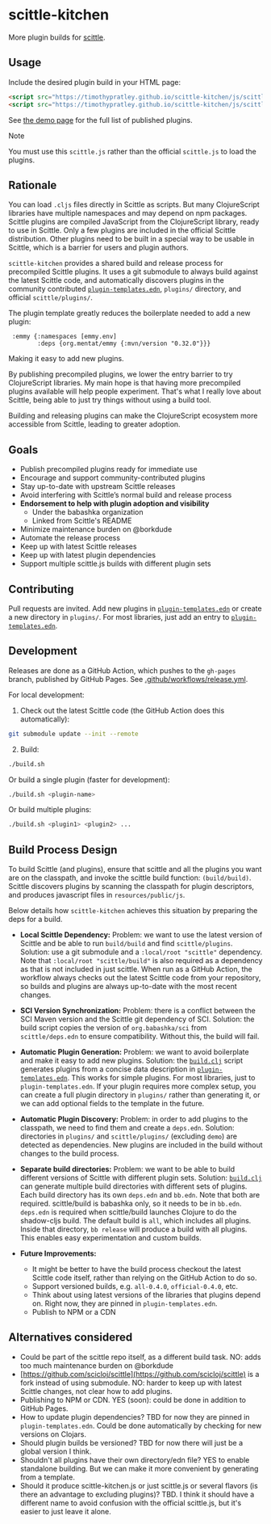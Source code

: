 # scittle-kitchen

More plugin builds for [scittle](https://github.com/babashka/scittle).

## Usage

Include the desired plugin build in your HTML page:

```html
<script src="https://timothypratley.github.io/scittle-kitchen/js/scittle.js"></script>
<script src="https://timothypratley.github.io/scittle-kitchen/js/scittle.dataspex.js"></script>
```

See [the demo page](https://timothypratley.github.io/scittle-kitchen/) for the full list of published plugins.

> [!NOTE]
> You must use this `scittle.js` rather than the official `scittle.js` to load the plugins.

## Rationale

You can load `.cljs` files directly in Scittle as scripts.
But many ClojureScript libraries have multiple namespaces and may depend on npm packages.
Scittle plugins are compiled JavaScript from the ClojureScript library, ready to use in Scittle.
Only a few plugins are included in the official Scittle distribution.
Other plugins need to be built in a special way to be usable in Scittle,
which is a barrier for users and plugin authors.

`scittle-kitchen` provides a shared build and release process for precompiled Scittle plugins.
It uses a git submodule to always build against the latest Scittle code,
and automatically discovers plugins in the community contributed [`plugin-templates.edn`](plugin-templates.edn),
`plugins/` directory, and official `scittle/plugins/`.

The plugin template greatly reduces the boilerplate needed to add a new plugin:

```edn
 :emmy {:namespaces [emmy.env]
        :deps {org.mentat/emmy {:mvn/version "0.32.0"}}}
```

Making it easy to add new plugins.

By publishing precompiled plugins, we lower the entry barrier to try ClojureScript libraries.
My main hope is that having more precompiled plugins available will help people experiment.
That's what I really love about Scittle, being able to just try things without using a build tool.

Building and releasing plugins can make the ClojureScript ecosystem more accessible from Scittle,
leading to greater adoption.

## Goals

- Publish precompiled plugins ready for immediate use
- Encourage and support community-contributed plugins
- Stay up-to-date with upstream Scittle releases
- Avoid interfering with Scittle’s normal build and release process
- **Endorsement to help with plugin adoption and visibility**
  - Under the babashka organization
  - Linked from Scittle's README
- Minimize maintenance burden on @borkdude
- Automate the release process
- Keep up with latest Scittle releases
- Keep up with latest plugin dependencies
- Support multiple scittle.js builds with different plugin sets

## Contributing

Pull requests are invited.
Add new plugins in [`plugin-templates.edn`](plugin-templates.edn) or create a new directory in `plugins/`.
For most libraries, just add an entry to [`plugin-templates.edn`](plugin-templates.edn).

## Development

Releases are done as a GitHub Action, which pushes to the `gh-pages` branch, published by GitHub Pages.
See [.github/workflows/release.yml](.github/workflows/release.yml).

For local development:

1. Check out the latest Scittle code (the GitHub Action does this automatically):
  ```bash
  git submodule update --init --remote
  ```
2. Build:
  ```bash
  ./build.sh
  ```
  Or build a single plugin (faster for development):
  ```bash
  ./build.sh <plugin-name>
  ```
  Or build multiple plugins:
  ```bash
  ./build.sh <plugin1> <plugin2> ...
  ```

## Build Process Design

To build Scittle (and plugins), ensure that scittle and all the plugins you want are on the classpath,
and invoke the scittle build function: `(build/build)`.
Scittle discovers plugins by scanning the classpath for plugin descriptors,
and produces javascript files in `resources/public/js`.

Below details how `scittle-kitchen` achieves this situation by preparing the deps for a build.

- **Local Scittle Dependency:**
  Problem: we want to use the latest version of Scittle and be able to run `build/build` and find `scittle/plugins`.
  Solution: use a git submodule and a `:local/root "scittle"` dependency.
  Note that `:local/root "scittle/build"` is also required as a dependency as that is not included in just scittle.
  When run as a GitHub Action, the workflow always checks out the latest Scittle code from your repository,
  so builds and plugins are always up-to-date with the most recent changes.

- **SCI Version Synchronization:**
  Problem: there is a conflict between the SCI Maven version and the Scittle git dependency of SCI.
  Solution: the build script copies the version of `org.babashka/sci` from `scittle/deps.edn` to ensure compatibility. Without this, the build will fail.

- **Automatic Plugin Generation:**
  Problem: we want to avoid boilerplate and make it easy to add new plugins.
  Solution: the [`build.clj`](build.clj) script generates plugins from a concise data description in [`plugin-templates.edn`](plugin-templates.edn).
  This works for simple plugins.
  For most libraries, just to `plugin-templates.edn`.
  If your plugin requires more complex setup, you can create a full plugin directory in `plugins/` rather than generating it,
  or we can add optional fields to the template in the future.

- **Automatic Plugin Discovery:**
  Problem: in order to add plugins to the classpath, we need to find them and create a `deps.edn`.
  Solution: directories in `plugins/` and `scittle/plugins/` (excluding `demo`) are detected as dependencies.
  New plugins are included in the build without changes to the build process.

- **Separate build directories:**
  Problem: we want to be able to build different versions of Scittle with different plugin sets.
  Solution: [`build.clj`](build.clj) can generate multiple build directories with different sets of plugins.
  Each build directory has its own `deps.edn` and `bb.edn`.
  Note that both are required. scittle/build is babashka only, so it needs to be in `bb.edn`.
  `deps.edn` is required when scittle/build launches Clojure to do the shadow-cljs build.
  The default build is `all`, which includes all plugins.
  Inside that directory, `bb release` will produce a build with all plugins. This enables easy experimentation and custom builds.

- **Future Improvements:**
  - It might be better to have the build process checkout the latest Scittle code itself,
    rather than relying on the GitHub Action to do so.
  - Support versioned builds, e.g. `all-0.4.0`, `official-0.4.0`, etc.
  - Think about using latest versions of the libraries that plugins depend on.
    Right now, they are pinned in `plugin-templates.edn`.
  - Publish to NPM or a CDN

## Alternatives considered

- Could be part of the scittle repo itself, as a different build task.
  NO: adds too much maintenance burden on @borkdude
- [https://github.com/scicloj/scittle](https://github.com/scicloj/scittle) is a fork instead of using submodule.
  NO: harder to keep up with latest Scittle changes, not clear how to add plugins.
- Publishing to NPM or CDN. YES (soon): could be done in addition to GitHub Pages.
- How to update plugin dependencies? TBD for now they are pinned in `plugin-templates.edn`.
  Could be done automatically by checking for new versions on Clojars.
- Should plugin builds be versioned? TBD for now there will just be a global version I think.
- Shouldn't all plugins have their own directory/edn file? YES to enable standalone building.
  But we can make it more convenient by generating from a template.
- Should it produce scittle-kitchen.js or just scittle.js or several flavors (is there an advantage to excluding plugins)? TBD. I think it should have a different name to avoid confusion with the official scittle.js, but it's easier to just leave it alone.
